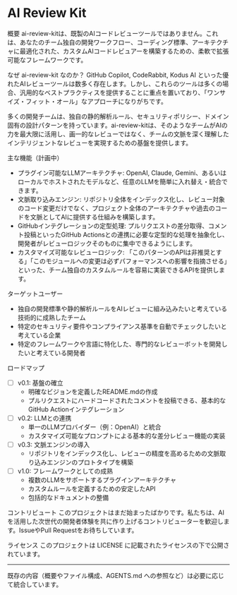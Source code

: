 # AI Review Kit

概要
ai-review-kitは、既製のAIコードレビューツールではありません。これは、あなたのチーム独自の開発ワークフロー、コーディング標準、アーキテクチャに最適化された、カスタムAIコードレビュアーを構築するための、柔軟で拡張可能なフレームワークです。

なぜ ai-review-kit なのか？
GitHub Copilot, CodeRabbit, Kodus AI といった優れたAIレビューツールは数多く存在します。しかし、これらのツールは多くの場合、汎用的なベストプラクティスを提供することに重点を置いており、「ワンサイズ・フィット・オール」なアプローチになりがちです。

多くの開発チームは、独自の静的解析ルール、セキュリティポリシー、ドメイン固有の設計パターンを持っています。ai-review-kitは、そのようなチームがAIの力を最大限に活用し、画一的なレビューではなく、チームの文脈を深く理解したインテリジェントなレビューを実現するための基盤を提供します。

主な機能（計画中）
- プラグイン可能なLLMアーキテクチャ: OpenAI, Claude, Gemini、あるいはローカルでホストされたモデルなど、任意のLLMを簡単に入れ替え・統合できます。
- 文脈取り込みエンジン: リポジトリ全体をインデックス化し、レビュー対象のコード変更だけでなく、プロジェクト全体のアーキテクチャや過去のコードを文脈としてAIに提供する仕組みを構築します。
- GitHubインテグレーションの定型処理: プルリクエストの差分取得、コメント投稿といったGitHub Actionsとの連携に必要な定型的な処理を抽象化し、開発者がレビューロジックそのものに集中できるようにします。
- カスタマイズ可能なレビューロジック: 「このパターンのAPIは非推奨とする」「このモジュールへの変更は必ずパフォーマンスへの影響を指摘させる」といった、チーム独自のカスタムルールを容易に実装できるAPIを提供します。

ターゲットユーザー
- 独自の開発標準や静的解析ルールをAIレビューに組み込みたいと考えている技術的に成熟したチーム
- 特定のセキュリティ要件やコンプライアンス基準を自動でチェックしたいと考えている企業
- 特定のフレームワークや言語に特化した、専門的なレビューボットを開発したいと考えている開発者

ロードマップ
- [ ] v0.1: 基盤の確立
  - 明確なビジョンを定義したREADME.mdの作成
  - プルリクエストにハードコードされたコメントを投稿できる、基本的なGitHub Actionインテグレーション
- [ ] v0.2: LLMとの連携
  - 単一のLLMプロバイダー（例：OpenAI）と統合
  - カスタマイズ可能なプロンプトによる基本的な差分レビュー機能の実装
- [ ] v0.3: 文脈エンジンの導入
  - リポジトリをインデックス化し、レビューの精度を高めるための文脈取り込みエンジンのプロトタイプを構築
- [ ] v1.0: フレームワークとしての成熟
  - 複数のLLMをサポートするプラグインアーキテクチャ
  - カスタムルールを定義するための安定したAPI
  - 包括的なドキュメントの整備

コントリビュート
このプロジェクトはまだ始まったばかりです。私たちは、AIを活用した次世代の開発者体験を共に作り上げるコントリビューターを歓迎します。IssueやPull Requestをお待ちしています。

ライセンス
このプロジェクトは LICENSE に記載されたライセンスの下で公開されています。


---

既存の内容（概要やファイル構成、AGENTS.md への参照など）は必要に応じて統合しています。